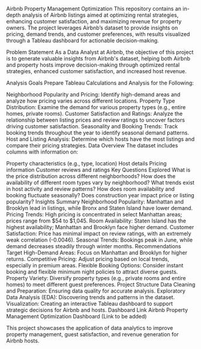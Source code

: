 Airbnb Property Management Optimization
This repository contains an in-depth analysis of Airbnb listings aimed at optimizing rental strategies, enhancing customer satisfaction, and maximizing revenue for property owners. The project leverages Airbnb’s dataset to provide insights on pricing, demand trends, and customer preferences, with results visualized through a Tableau dashboard for actionable decision-making.

Problem Statement
As a Data Analyst at Airbnb, the objective of this project is to generate valuable insights from Airbnb's dataset, helping both Airbnb and property hosts improve decision-making through optimized rental strategies, enhanced customer satisfaction, and increased host revenue.

Analysis Goals
Prepare Tableau Calculations and Analysis for the Following:

Neighborhood Popularity and Pricing: Identify high-demand areas and analyze how pricing varies across different locations.
Property Type Distribution: Examine the demand for various property types (e.g., entire homes, private rooms).
Customer Satisfaction and Ratings: Analyze the relationship between listing prices and review ratings to uncover factors driving customer satisfaction.
Seasonality and Booking Trends: Track booking trends throughout the year to identify seasonal demand patterns.
Host and Listing Analysis: Determine which hosts have the most listings and compare their pricing strategies.
Data Overview
The dataset includes columns with information on:

Property characteristics (e.g., type, location)
Host details
Pricing information
Customer reviews and ratings
Key Questions Explored
What is the price distribution across different neighborhoods?
How does the availability of different room types vary by neighborhood?
What trends exist in host activity and review patterns?
How does room availability and booking fluctuate seasonally?
Does construction year impact price or listing popularity?
Insights Summary
Neighborhood Popularity: Manhattan and Brooklyn lead in listings, while Bronx and Staten Island have lower demand.
Pricing Trends: High pricing is concentrated in select Manhattan areas; prices range from $54 to $1,045.
Room Availability: Staten Island has the highest availability; Manhattan and Brooklyn face higher demand.
Customer Satisfaction: Price has minimal impact on review ratings, with an extremely weak correlation (-0.0046).
Seasonal Trends: Bookings peak in June, while demand decreases steadily through winter months.
Recommendations
Target High-Demand Areas: Focus on Manhattan and Brooklyn for higher returns.
Competitive Pricing: Adjust pricing based on local trends, especially in premium areas.
Flexible Booking Options: Consider instant booking and flexible minimum night policies to attract diverse guests.
Property Variety: Diversify property types (e.g., private rooms and entire homes) to meet different guest preferences.
Project Structure
Data Cleaning and Preparation: Ensuring data quality for accurate analysis.
Exploratory Data Analysis (EDA): Discovering trends and patterns in the dataset.
Visualization: Creating an interactive Tableau dashboard to support strategic decisions for Airbnb and hosts.
Dashboard Link
Airbnb Property Management Optimization Dashboard (Link to be added)

This project showcases the application of data analytics to improve property management, guest satisfaction, and revenue generation for Airbnb hosts.
